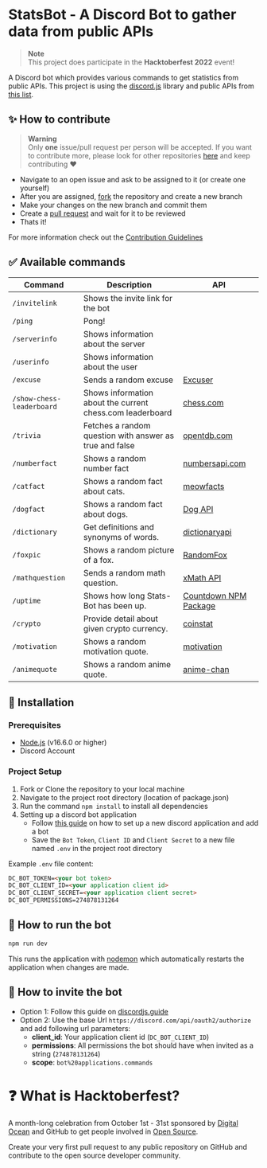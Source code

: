 # StatsBot - A Discord Bot to gather data from public APIs

> **Note** <br>
> This project does participate in the **Hacktoberfest 2022** event!

A Discord bot which provides various commands to get statistics from public APIs. This project is using the [discord.js](https://discord.js.org/) library and public APIs from [this list](https://github.com/public-apis/public-apis).

## :sparkles: How to contribute

> **Warning** <br>
> Only **one** issue/pull request per person will be accepted. If you want to contribute more, please look for other repositories [here](https://github.com/topics/hacktoberfest-2022?o=desc&s=updated) and keep contributing ❤️

- Navigate to an open issue and ask to be assigned to it (or create one yourself)
- After you are assigned, [fork](https://docs.github.com/en/get-started/quickstart/fork-a-repo) the repository and create a new branch
- Make your changes on the new branch and commit them
- Create a [pull request](https://docs.github.com/en/pull-requests/collaborating-with-pull-requests/proposing-changes-to-your-work-with-pull-requests/creating-a-pull-request) and wait for it to be reviewed
- Thats it!

For more information check out the [Contribution Guidelines](CONTRIBUTING.md)

## :white_check_mark: Available commands

<!-- markdown table -->
| Command                   | Description                                               | API                                                                 |
| ------------------------- | --------------------------------------------------------- | ------------------------------------------------------------------- |
| `/invitelink`             | Shows the invite link for the bot                         |                                                                     |
| `/ping`                   | Pong!                                                     |                                                                     |
| `/serverinfo`             | Shows information about the server                        |                                                                     |
| `/userinfo`               | Shows information about the user                          |                                                                     |
| `/excuse`                 | Sends a random excuse                                     | [Excuser](https://excuser.herokuapp.com/)                           |
| `/show-chess-leaderboard` | Shows information about the current chess.com leaderboard | [chess.com](https://www.chess.com/news/view/published-data-api)     |
| `/trivia`                 | Fetches a random question with answer as true and false   | [opentdb.com](https://opentdb.com/api.php?amount=1&type=boolean)    |
| `/numberfact`             | Shows a random number fact                                | [numbersapi.com](http://numbersapi.com/)                            |
| `/catfact`                | Shows a random fact about cats.                           | [meowfacts](https://github.com/wh-iterabb-it/meowfacts)             |
| `/dogfact`                | Shows a random fact about dogs.                           | [Dog API](http://dog-api.kinduff.com/api/facts)                     |
| `/dictionary`             | Get definitions and synonyms of words.                    | [dictionaryapi](https://dictionaryapi.dev/)                         |
| `/foxpic`                 | Shows a random picture of a fox.                          | [RandomFox](https://randomfox.ca/floof/)                            |
| `/mathquestion`           | Sends a random math question.                             | [xMath API](https://x-math.herokuapp.com/)                          |
| `/uptime`                 | Shows how long Stats-Bot has been up.                     | [Countdown NPM Package](https://www.npmjs.com/package/countdown)    |
| `/crypto`                 | Provide detail about given crypto currency.               | [coinstat](https://documenter.getpostman.com/view/5734027/RzZ6Hzr3) |
| `/motivation`             | Shows a random motivation quote.                          | [motivation](https://nodejs-quoteapp.herokuapp.com/)                |
| `/animequote`             | Shows a random anime quote.                               | [anime-chan](https://animechan.vercel.app/)              |

## :wrench: Installation

### Prerequisites

- [Node.js](https://nodejs.org/en/download/) (v16.6.0 or higher)
- Discord Account

### Project Setup

1. Fork or Clone the repository to your local machine
2. Navigate to the project root directory (location of package.json)
3. Run the command `npm install` to install all dependencies
4. Setting up a discord bot application
   - Follow [this guide](https://discordjs.guide/preparations/setting-up-a-bot-application.html) on how to set up a new discord application and add a bot
   - Save the `Bot Token`, `Client ID` and `Client Secret` to a new file named `.env` in the project root directory

Example `.env` file content:

```html
DC_BOT_TOKEN=<your bot token>
DC_BOT_CLIENT_ID=<your application client id>
DC_BOT_CLIENT_SECRET=<your application client secret>
DC_BOT_PERMISSIONS=274878131264
```

## :rocket: How to run the bot

```sh
npm run dev
```

This runs the application with [nodemon](https://www.npmjs.com/package/nodemon) which automatically restarts the application when changes are made.

## :link: How to invite the bot

- Option 1: Follow this guide on [discordjs.guide](https://discordjs.guide/preparations/adding-your-bot-to-servers.html)
- Option 2: Use the base Url `https://discord.com/api/oauth2/authorize` and add following url parameters:
  - **client_id**: Your application client id (`DC_BOT_CLIENT_ID`)
  - **permissions**: All permissions the bot should have when invited as a string (`274878131264`)
  - **scope**: `bot%20applications.commands`

# :question: What is Hacktoberfest?

A month-long celebration from October 1st - 31st sponsored by [Digital Ocean](https://hacktoberfest.com/) and GitHub to get people involved in [Open Source](https://github.com/open-source).

Create your very first pull request to any public repository on GitHub and contribute to the open source developer community.

